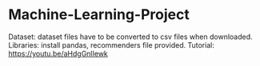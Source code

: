 # Machine-Learning-Project
Dataset: dataset files have to be converted to csv files when downloaded.
Libraries: install pandas, recommenders file provided.
Tutorial: https://youtu.be/aHdgGnlIewk
